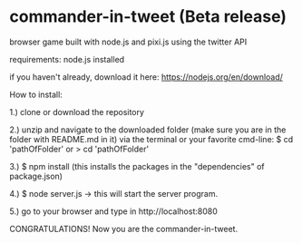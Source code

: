 # commander-in-tweet (Beta release)
browser game built with node.js and pixi.js using the twitter API

requirements: node.js installed   

if you haven't already, download it here: https://nodejs.org/en/download/  
  
  
How to install:  
  
1.) clone or download the repository  
  
2.) unzip and navigate to the downloaded folder (make sure you are in the folder with README.md in it) via the terminal or your favorite cmd-line: $ cd 'pathOfFolder'  or  > cd 'pathOfFolder'  
  
3.) $ npm install  (this installs the packages in the "dependencies" of package.json)  
  
4.) $ node server.js -> this will start the server program.  
  
5.) go to your browser and type in http://localhost:8080  
  
CONGRATULATIONS! Now you are the commander-in-tweet.

